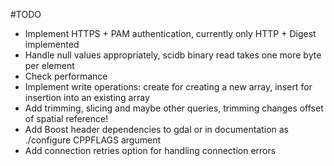 #TODO
* Implement HTTPS + PAM authentication, currently only HTTP + Digest implemented
* Handle null values appropriately, scidb binary read takes one more byte per element
* Check performance
* Implement write operations: create for creating a new array, insert for insertion into an existing array
* Add trimming, slicing and maybe other queries, trimming changes offset of spatial reference!
* Add Boost header dependencies to gdal or in documentation as ./configure CPPFLAGS argument
* Add connection retries option for handling connection errors